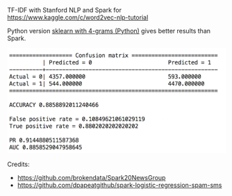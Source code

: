 TF-IDF with Stanford NLP and Spark for https://www.kaggle.com/c/word2vec-nlp-tutorial 

Python version [sklearn with 4-grams (Python)](./src/main/python/) gives better results than Spark.

![ ](results.png)

Credits:

- https://github.com/brokendata/Spark20NewsGroup
- https://github.com/dpapeatgithub/spark-logistic-regression-spam-sms
